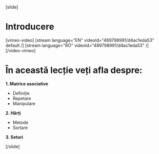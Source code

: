 [slide]
# Introducere

[vimeo-video]
[stream language="EN" videoId="489798991/d4ac1eda53" default /]
[stream language="RO" videoId="489798991/d4ac1eda53"  /]
[/video-vimeo]

# În această lecție veți afla despre:

**1. Matrice asociative**
- Definiție
- Repetare
- Manipulare

**2. Hărți**
- Metode
- Sortare

**3. Seturi**

[/slide]